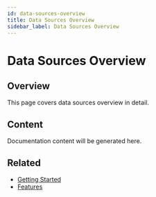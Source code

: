 ```yaml
---
id: data-sources-overview
title: Data Sources Overview
sidebar_label: Data Sources Overview
---
```


# Data Sources Overview

## Overview

This page covers data sources overview in detail.

## Content

Documentation content will be generated here.

## Related

- [Getting Started](/getting-started)
- [Features](/features)
